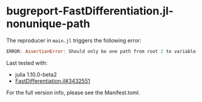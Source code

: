 # bugreport-FastDifferentiation.jl-nonunique-path

The reproducer in `main.jl` triggers the following error:

```julia
ERROR: AssertionError: Should only be one path from root 2 to variable 6. Instead have 2 children from node 1474 on the path
```

Last tested with:

- julia 1.10.0-beta2
- [FastDifferentiation.jl#3432551](https://github.com/brianguenter/FastDifferentiation.jl/commit/34325511369d200d8a21529ab04e5d86586bea2f)

For the full version info, please see the Manifest.toml.
